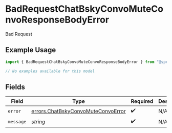 # BadRequestChatBskyConvoMuteConvoResponseBodyError

Bad Request

## Example Usage

```typescript
import { BadRequestChatBskyConvoMuteConvoResponseBodyError } from "@speakeasy-api/bluesky/models/errors";

// No examples available for this model
```

## Fields

| Field                                                                                    | Type                                                                                     | Required                                                                                 | Description                                                                              |
| ---------------------------------------------------------------------------------------- | ---------------------------------------------------------------------------------------- | ---------------------------------------------------------------------------------------- | ---------------------------------------------------------------------------------------- |
| `error`                                                                                  | [errors.ChatBskyConvoMuteConvoError](../../models/errors/chatbskyconvomuteconvoerror.md) | :heavy_check_mark:                                                                       | N/A                                                                                      |
| `message`                                                                                | *string*                                                                                 | :heavy_check_mark:                                                                       | N/A                                                                                      |